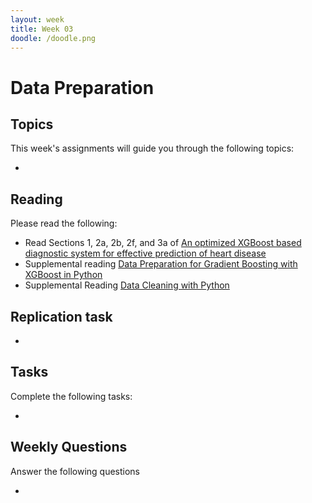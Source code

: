 ```yaml
---
layout: week
title: Week 03
doodle: /doodle.png
---
```


# Data Preparation

## Topics

This week's assignments will guide you through the following topics:

* 

## Reading

Please read the following:

* Read Sections 1, 2a, 2b, 2f, and 3a of [An optimized XGBoost based diagnostic system for effective prediction of heart disease](https://www.sciencedirect.com/science/article/pii/S1319157820304936)
* Supplemental reading [Data Preparation for Gradient Boosting with XGBoost in Python](https://machinelearningmastery.com/data-preparation-gradient-boosting-xgboost-python/)
* Supplemental Reading [Data Cleaning with Python](https://medium.com/bitgrit-data-science-publication/data-cleaning-with-python-f6bc3da64e45)

## Replication task

* 


## Tasks

Complete the following tasks:

*


## Weekly Questions

Answer the following questions

* 
